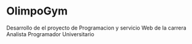 # OlimpoGym
Desarrollo de el proyecto de Programacion y servicio Web de la carrera Analista Programador Universitario
